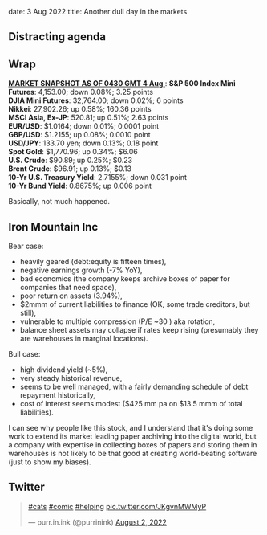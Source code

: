 date: 3 Aug 2022
title: Another dull day in the markets

## Distracting agenda
## Wrap
[**MARKET SNAPSHOT AS OF 0430 GMT 4 Aug** ](https://app.communications.lseg.com/e/es?s=530566577&e=2231588&elqTrackId=34c8be5d271b46568f297d66fdf28191&elq=2d8c11100b324925a3331426079d7a04&elqaid=102636&elqat=1) :
**S&P 500 Index Mini Futures**: 4,153.00; down 0.08%; 3.25 points  
**DJIA Mini Futures**: 32,764.00; down 0.02%; 6 points  
**Nikkei**: 27,902.26; up 0.58%; 160.36 points  
**MSCI Asia, Ex-JP**: 520.81; up 0.51%; 2.63 points  
**EUR/USD**: $1.0164; down 0.01%; 0.0001 point  
**GBP/USD**: $1.2155; up 0.08%; 0.0010 point  
**USD/JPY**: 133.70 yen; down 0.13%; 0.18 point  
**Spot Gold**: $1,770.96; up 0.34%; $6.06  
**U.S. Crude**: $90.89; up 0.25%; $0.23  
**Brent Crude**: $96.91; up 0.13%; $0.13  
**10-Yr U.S. Treasury Yield**: 2.7155%; down 0.031 point  
**10-Yr Bund Yield**: 0.8675%; up 0.006 point

Basically, not much happened. 

## Iron Mountain Inc

Bear case:

- heavily geared (debt:equity is fifteen times),
- negative earnings growth (-7% YoY),
- bad economics (the company keeps archive boxes of paper for companies that need space),
- poor return on assets (3.94%),
- $2mmm of  current liabilities to finance (OK, some trade creditors, but still),
- vulnerable to multiple compression (P/E ~30 ) aka rotation,
- balance sheet assets may collapse if rates keep rising (presumably they are warehouses in marginal locations).

Bull case:

- high dividend yield (~5%),
- very steady historical revenue,
- seems to be well managed, with a fairly demanding schedule of debt repayment historically,
- cost of interest seems modest ($425 mm pa on $13.5 mmm of total liabilities).

I can see why people like this stock, and I understand that it's doing some work to extend its market leading paper archiving into the digital world, but a company with expertise in collecting boxes of papers and storing them in warehouses is not likely to be that good at creating world-beating software (just to show my biases).

## Twitter
<blockquote class="twitter-tweet"><p lang="qme" dir="ltr"><a href="https://twitter.com/hashtag/cats?src=hash&amp;ref_src=twsrc%5Etfw">#cats</a> <a href="https://twitter.com/hashtag/comic?src=hash&amp;ref_src=twsrc%5Etfw">#comic</a> <a href="https://twitter.com/hashtag/helping?src=hash&amp;ref_src=twsrc%5Etfw">#helping</a> <a href="https://t.co/JKgvnMWMyP">pic.twitter.com/JKgvnMWMyP</a></p>&mdash; purr.in.ink (@purrinink) <a href="https://twitter.com/purrinink/status/1554513705844576257?ref_src=twsrc%5Etfw">August 2, 2022</a></blockquote> <script async src="https://platform.twitter.com/widgets.js" charset="utf-8"></script> 